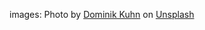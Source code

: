 images:
Photo by <a href="https://unsplash.com/@dominikkuhn?utm_content=creditCopyText&utm_medium=referral&utm_source=unsplash">Dominik Kuhn</a> on <a href="https://unsplash.com/photos/soccer-players-on-green-game-field-kEHp1gUJNO8?utm_content=creditCopyText&utm_medium=referral&utm_source=unsplash">Unsplash</a>
  

  
